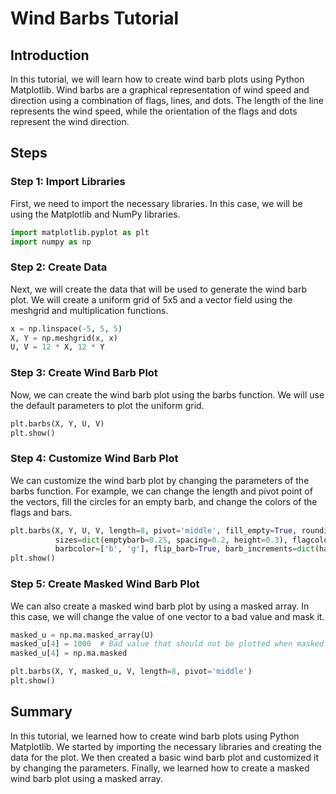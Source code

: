# Wind Barbs Tutorial

## Introduction

In this tutorial, we will learn how to create wind barb plots using Python Matplotlib. Wind barbs are a graphical representation of wind speed and direction using a combination of flags, lines, and dots. The length of the line represents the wind speed, while the orientation of the flags and dots represent the wind direction.

## Steps

### Step 1: Import Libraries

First, we need to import the necessary libraries. In this case, we will be using the Matplotlib and NumPy libraries.

```python
import matplotlib.pyplot as plt
import numpy as np
```

### Step 2: Create Data

Next, we will create the data that will be used to generate the wind barb plot. We will create a uniform grid of 5x5 and a vector field using the meshgrid and multiplication functions.

```python
x = np.linspace(-5, 5, 5)
X, Y = np.meshgrid(x, x)
U, V = 12 * X, 12 * Y
```

### Step 3: Create Wind Barb Plot

Now, we can create the wind barb plot using the barbs function. We will use the default parameters to plot the uniform grid.

```python
plt.barbs(X, Y, U, V)
plt.show()
```

### Step 4: Customize Wind Barb Plot

We can customize the wind barb plot by changing the parameters of the barbs function. For example, we can change the length and pivot point of the vectors, fill the circles for an empty barb, and change the colors of the flags and bars.

```python
plt.barbs(X, Y, U, V, length=8, pivot='middle', fill_empty=True, rounding=False,
          sizes=dict(emptybarb=0.25, spacing=0.2, height=0.3), flagcolor='r',
          barbcolor=['b', 'g'], flip_barb=True, barb_increments=dict(half=10, full=20, flag=100))
plt.show()
```

### Step 5: Create Masked Wind Barb Plot

We can also create a masked wind barb plot by using a masked array. In this case, we will change the value of one vector to a bad value and mask it.

```python
masked_u = np.ma.masked_array(U)
masked_u[4] = 1000  # Bad value that should not be plotted when masked
masked_u[4] = np.ma.masked

plt.barbs(X, Y, masked_u, V, length=8, pivot='middle')
plt.show()
```

## Summary

In this tutorial, we learned how to create wind barb plots using Python Matplotlib. We started by importing the necessary libraries and creating the data for the plot. We then created a basic wind barb plot and customized it by changing the parameters. Finally, we learned how to create a masked wind barb plot using a masked array.
